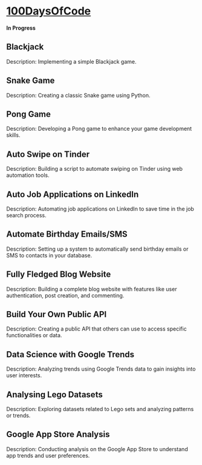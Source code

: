 # [100DaysOfCode](https://www.udemy.com/course/100-days-of-code/)

**In Progress**

## Blackjack

Description: Implementing a simple Blackjack game.

## Snake Game

Description: Creating a classic Snake game using Python.

## Pong Game

Description: Developing a Pong game to enhance your game development skills.

## Auto Swipe on Tinder

Description: Building a script to automate swiping on Tinder using web automation tools.

## Auto Job Applications on LinkedIn

Description: Automating job applications on LinkedIn to save time in the job search process.

## Automate Birthday Emails/SMS

Description: Setting up a system to automatically send birthday emails or SMS to contacts in your database.

## Fully Fledged Blog Website

Description: Building a complete blog website with features like user authentication, post creation, and commenting.

## Build Your Own Public API

Description: Creating a public API that others can use to access specific functionalities or data.

## Data Science with Google Trends

Description: Analyzing trends using Google Trends data to gain insights into user interests.

## Analysing Lego Datasets

Description: Exploring datasets related to Lego sets and analyzing patterns or trends.

## Google App Store Analysis

Description: Conducting analysis on the Google App Store to understand app trends and user preferences.

